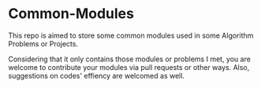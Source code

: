 # Common-Modules
This repo is aimed to store some common modules used in some Algorithm Problems or Projects.

Considering that it only contains those modules or problems I met, you are welcome to contribute your modules via pull requests or other ways. Also, suggestions on codes' effiency are welcomed as well.